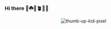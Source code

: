 ### Hi there 👋☘️🌱🪴🌿🍀

<p align="center">
  <img src="https://media3.giphy.com/media/NlVbLJeCTA7El1HwgE/200w.gif?cid=82a1493b4k3fo69ts9dc9blwd6hpit8jopxhvvr6d5tfjnlk&rid=200w.gif&ct=g" alt="thumb-up-kid-pixel"/>
</p>


<!--
**thaongan251/thaongan251** is a ✨ _special_ ✨ repository because its `README.md` (this file) appears on your GitHub profile.

Here are some ideas to get you started:

- 🔭 I’m currently working on ...
- 🌱 I’m currently learning ...
- 👯 I’m looking to collaborate on ...
- 🤔 I’m looking for help with ...
- 💬 Ask me about ...
- 📫 How to reach me: ...
- 😄 Pronouns: ...
- ⚡ Fun fact: ...

![press-any-key](https://media0.giphy.com/media/26BGIqWh2R1fi6JDa/giphy.gif)
![fall-to-bug](https://i.pinimg.com/originals/15/d0/10/15d010289bd72aebeadde185049ddf47.gif)

<a href="https://app.daily.dev/thaongan251"><img src="https://api.daily.dev/devcards/9d7873ae268e421f85b3b6bb230db4dd.png?r=4j0" width="400" alt="Ngan Chu's Dev Card"/></a>
-->

